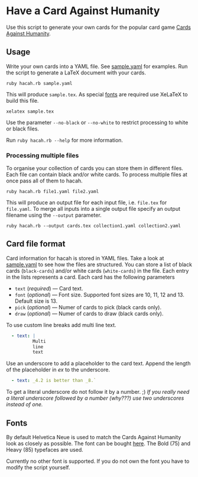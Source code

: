 # Have a Card Against Humanity

Use this script to generate your own cards for the popular card game [Cards Against Humanity](http://cardsagainsthumanity.com).

## Usage
Write your own cards into a YAML file. See [sample.yaml](sample.yaml) for examples.
Run the script to generate a LaTeX document with your cards.
```
ruby hacah.rb sample.yaml
```
This will produce `sample.tex`. As special [fonts](#fonts) are required use XeLaTeX to build this file.
```
xelatex sample.tex
```
Use the parameter `--no-black` or `--no-white` to restrict processing to white or black files.

Run `ruby hacah.rb --help` for more information.

### Processing multiple files
To organise your collection of cards you can store them in different files. Each file can contain black and/or white cards. To process multiple files at once pass all of them to hacah.
```
ruby hacah.rb file1.yaml file2.yaml
```
This will produce an output file for each input file, i.e. `file.tex` for `file.yaml`. To merge all inputs into a single output file specify an output filename using the `--output` parameter.
```
ruby hacah.rb --output cards.tex collection1.yaml collection2.yaml
```

## Card file format
Card information for hacah is stored in YAML files. Take a look at [sample.yaml](sample.yaml) to see how the files are structured.
You can store a list of black cards (`black-cards`) and/or white cards (`white-cards`) in the file. Each entry in the lists represents a card. Each card has the following parameters
* `text` (*required*) — Card text.
* `font` (*optional*) — Font size. Supported font sizes are 10, 11, 12 and 13. Default size is 13.
* `pick` (*optional*) — Numer of cards to pick (black cards only).
* `draw` (*optional*) — Numer of cards to draw (black cards only).

To use custom line breaks add multi line text.
```yaml
  - text: |
          Multi
          line
          text
```

Use an underscore to add a placeholder to the card text. Append the length of the placeholder in *ex* to the underscore.
```yaml
  - text: _4.2 is better than _8.`
```
To get a literal underscore do not follow it by a number. ;)
*If you really need a literal underscore followed by a number (why???) use two underscores instead of one.*

## Fonts
By default Helvetica Neue is used to match the Cards Against Humanity look as closely as possible. The font can be bought [here](http://www.linotype.com/1266/neuehelvetica-family.html). The Bold (75) and Heavy (85) typefaces are used.

Currently no other font is supported. If you do not own the font you have to modify the script yourself.
